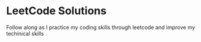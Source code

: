 # LeetCode Solutions
Follow along as I practice my coding skills through leetcode and improve my techinical skills
